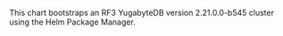 This chart bootstraps an RF3 YugabyteDB version 2.21.0.0-b545 cluster using the Helm Package Manager.
